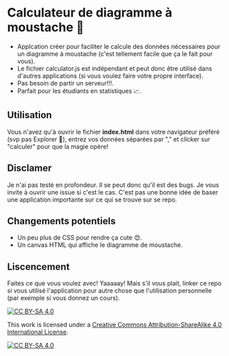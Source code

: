 # Calculateur de diagramme à moustache :man:
- Applcation créer pour faciliter le calcule des données nécessaires pour un diagramme à moustache (c'est tellement facile que ça le fait pour vous).
- Le fichier calculator.js est indépendant et peut donc être utilisé dans d'autres applications (si vous voulez faire votre propre interface).
- Pas besoin de partir un serveur!!!.
- Parfait pour les étudiants en statistiques :chart_with_upwards_trend:.

## Utilisation
Vous n'avez qu'à ouvrir le fichier **index.html** dans votre navigateur préféré (svp pas Explorer :pray:), entrez vos données séparées par "," et clicker sur "calculer" pour que la magie opère!

## Disclamer
Je n'ai pas testé en profondeur. Il se peut donc qu'il est des bugs. Je vous invite à ouvrir une issue si c'est le cas. C'est pas une bonne idée de baser une application importante sur ce qui se trouve sur se repo.

## Changements potentiels
* Un peu plus de CSS pour rendre ça cute :heart_eyes:.
* Un canvas HTML qui affiche le diagramme de moustache.

## Liscencement
Faites ce que vous voulez avec! Yaaaaay! Mais s'il vous plait, linker ce repo si vous utilisé l'application pour autre chose que l'utilisation personnelle (par exemple si vous donnez un cours).

[![CC BY-SA 4.0][cc-by-sa-shield]][cc-by-sa]

This work is licensed under a [Creative Commons Attribution-ShareAlike 4.0
International License][cc-by-sa].

[![CC BY-SA 4.0][cc-by-sa-image]][cc-by-sa]

[cc-by-sa]: http://creativecommons.org/licenses/by-sa/4.0/
[cc-by-sa-image]: https://licensebuttons.net/l/by-sa/4.0/88x31.png
[cc-by-sa-shield]: https://img.shields.io/badge/License-CC%20BY--SA%204.0-lightgrey.svg